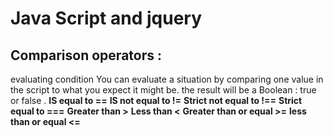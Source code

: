 # Java Script and jquery


## Comparison operators :
evaluating condition 
You can evaluate a situation by comparing one value in the script to what you expect it might be. the result will be a Boolean : true or false .
**IS equal to ==**
**IS not equal to !=**
**Strict not equal to !==**
**Strict equal to ===**
**Greater than >**
**Less than <**
**Greater than or equal >=**
**less than or equal <=**

